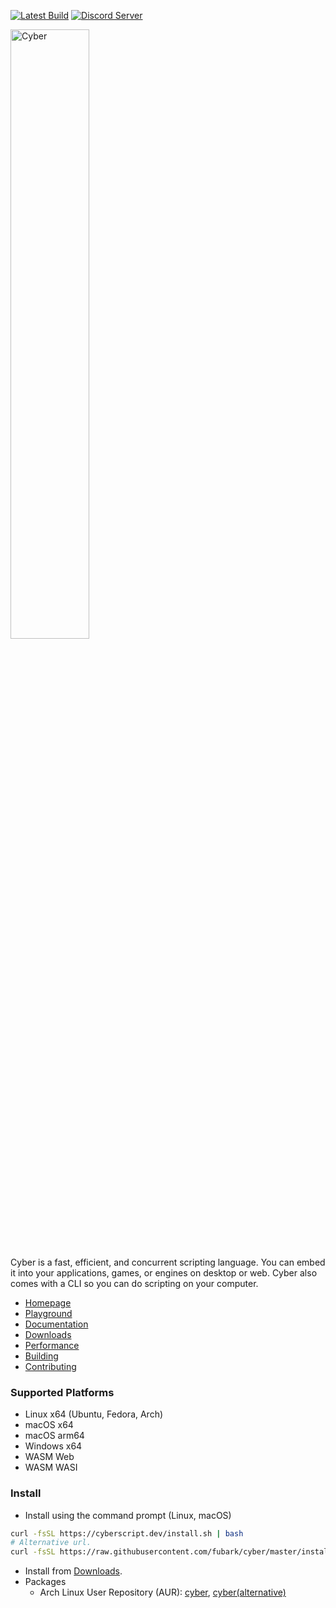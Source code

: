 [![Latest Build](https://github.com/fubark/cyber/actions/workflows/latest-build.yml/badge.svg)](https://github.com/fubark/cyber/actions/workflows/latest-build.yml)
[![Discord Server](https://img.shields.io/discord/828041790711136274.svg?color=7289da&label=Discord&logo=discord&style=flat-square)](https://discord.gg/YF82GYvBxQ)

<img alt="Cyber" src="https://github.com/fubark/cyber/assets/94020660/f7a568bc-5223-41e3-895b-b102d2715187" width="50%">

Cyber is a fast, efficient, and concurrent scripting language. You can embed it into your applications, games, or engines on desktop or web. Cyber also comes with a CLI so you can do scripting on your computer.

- [Homepage](https://cyberscript.dev)
- [Playground](https://cyberscript.dev/play.html)
- [Documentation](https://fubark.github.io/cyber)
- [Downloads](https://github.com/fubark/cyber/releases)
- [Performance](https://cyberscript.dev/performance.html)
- [Building](https://github.com/fubark/cyber/blob/master/docs/build.md)
- [Contributing](https://github.com/fubark/cyber/blob/master/docs/contributing.md)

### Supported Platforms
- Linux x64 (Ubuntu, Fedora, Arch)
- macOS x64
- macOS arm64
- Windows x64
- WASM Web
- WASM WASI

### Install
- Install using the command prompt (Linux, macOS)
```sh
curl -fsSL https://cyberscript.dev/install.sh | bash
# Alternative url.
curl -fsSL https://raw.githubusercontent.com/fubark/cyber/master/install.sh | bash
```
- Install from [Downloads](https://github.com/fubark/cyber/releases).
- Packages
  - Arch Linux User Repository (AUR): [cyber](https://aur.archlinux.org/packages/cyber-bin), [cyber(alternative)](https://aur.archlinux.org/packages/cyberscript)
